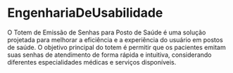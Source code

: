 # EngenhariaDeUsabilidade
O Totem de Emissão de Senhas para Posto de Saúde é uma solução projetada para melhorar a eficiência e a experiência do usuário em postos de saúde. O objetivo principal do totem é permitir que os pacientes emitam suas senhas de atendimento de forma rápida e intuitiva, considerando diferentes especialidades médicas e serviços disponíveis.
